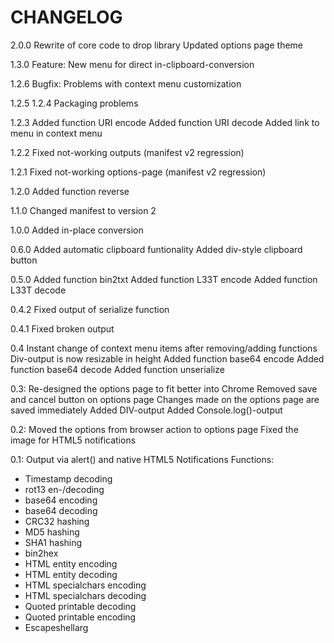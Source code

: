 CHANGELOG
=============================

2.0.0
Rewrite of core code to drop library
Updated options page theme

1.3.0
Feature: New menu for direct in-clipboard-conversion

1.2.6
Bugfix: Problems with context menu customization

1.2.5
1.2.4
Packaging problems

1.2.3
Added function URI encode
Added function URI decode
Added link to menu in context menu

1.2.2
Fixed not-working outputs (manifest v2 regression)

1.2.1
Fixed not-working options-page (manifest v2 regression)

1.2.0
Added function reverse

1.1.0
Changed manifest to version 2

1.0.0
Added in-place conversion

0.6.0
Added automatic clipboard funtionality
Added div-style clipboard button

0.5.0
Added function bin2txt
Added function L33T encode
Added function L33T decode

0.4.2
Fixed output of serialize function

0.4.1
Fixed broken output

0.4
Instant change of context menu items after removing/adding functions
Div-output is now resizable in height
Added function base64 encode
Added function base64 decode 
Added function unserialize

0.3:
Re-designed the options page to fit better into Chrome
Removed save and cancel button on options page
Changes made on the options page are saved immediately
Added DIV-output
Added Console.log()-output

0.2:
Moved the options from browser action to options page
Fixed the image for HTML5 notifications

0.1:
Output via alert() and native HTML5 Notifications
Functions:
- Timestamp decoding
- rot13 en-/decoding
- base64 encoding
- base64 decoding
- CRC32 hashing
- MD5 hashing
- SHA1 hashing
- bin2hex
- HTML entity encoding
- HTML entity decoding
- HTML specialchars encoding
- HTML specialchars decoding
- Quoted printable decoding
- Quoted printable encoding
- Escapeshellarg
